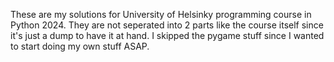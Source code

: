 These are my solutions for University of Helsinky programming course in Python 2024. They are not seperated into 2 parts like the course itself since it's just a dump to have it at hand. I skipped the pygame stuff since I wanted to start doing my own stuff ASAP.
